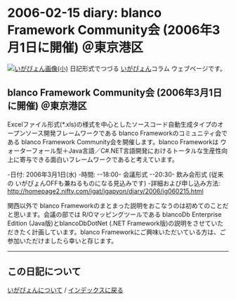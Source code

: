 2006-02-15 diary: blanco Framework Community会 (2006年3月1日に開催) ＠東京港区
=====================================================================================================
[![いがぴょん画像(小)](https://igapyon.github.io/diary/images/iga200306s.jpg "いがぴょん")](https://igapyon.github.io/diary/memo/memoigapyon.html) 日記形式でつづる [いがぴょん](https://igapyon.github.io/diary/memo/memoigapyon.html)コラム ウェブページです。

## blanco Framework Community会 (2006年3月1日に開催) ＠東京港区

Excelファイル形式(*.xls)の様式を中心としたソースコード自動生成タイプのオープンソース開発フレームワークである blanco Frameworkのコミュニティ会である blanco Framework Community会を開催します。blanco Frameworkは ウォーターフォール型＋Java言語／C#.NET言語開発におけるトータルな生産性向上に寄与できる面白いフレームワークであると考えています。

-日付: 2006年3月1日(水) 
-時間:
--18:00- 会議形式
--20:30- 飲み会形式 (従来の いがぴょんOFFも兼ねるものになる見込みです)
-詳細および申し込み方法: http://homepage2.nifty.com/igat/igapyon/diary/2006/ig060215.html

関西以外で blanco Frameworkのまとまった説明をおこなうのは初めてのことだと思います。会議の部では R/Oマッピングツールである blancoDb Enterprise Edition (Java版)とblancoDbDotNet (.NET Framework版)の説明をさせていただきたく計画しています。blanco Frameworkにご興味いただいている方は、ご参加いただけましたら幸いと存じます。



----------------------------------------------------------------------------------------------------

## この日記について
[いがぴょんについて](http://www.igapyon.jp/igapyon/diary/memo/memoigapyon.html) / [インデックスに戻る](https://igapyon.github.io/diary/idxall.html)
